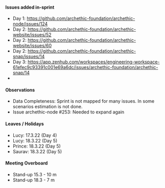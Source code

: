 #### Issues added in-sprint

- Day 1: https://github.com/archethic-foundation/archethic-node/issues/124
- Day 2: https://github.com/archethic-foundation/archethic-website/issues/52
- Day 2: https://github.com/archethic-foundation/archethic-website/issues/60
- Day 2: https://github.com/archethic-foundation/archethic-snap/issues/14
- Day 3: https://app.zenhub.com/workspaces/engineering-workspace-61efec9c93391c001e69a6dc/issues/archethic-foundation/archethic-snap/14
- 


#### Observations
- Data Completeness: Sprint is not mapped for many issues. In some scenarios estimation is not done.
- Issue archethic-node #253: Needed to expand again 

#### Leaves / Holidays
- Lucy: 17.3.22 (Day 4)
- Lucy: 18.3.22 (Day 5)
- Prince: 18.3.22 (Day 5)
- Saurav: 18.3.22 (Day 5)

#### Meeting Overboard
- Stand-up 15.3 - 10 m
- Stand-up 18.3 - 7 m
